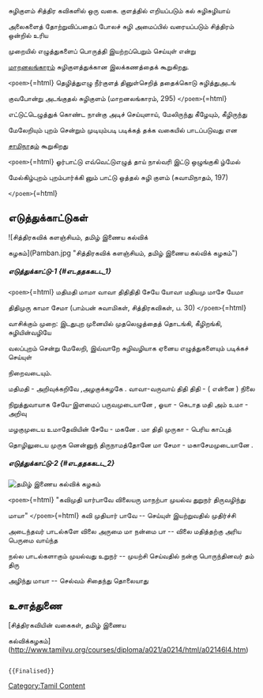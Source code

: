 சுழிகுளம் சித்திர கவிகளில் ஒரு வகை. குளத்தில்‌ எறியப்படும்‌ கல்‌ சுழிசுழியாய்‌
அலைகளைத்‌ தோற்றுவிப்பதைப்‌ போலச்‌ சுழி அமைப்பில்‌ வரையப்படும்‌ சித்திரம்‌ ஒன்றில்‌ உரிய
முறையில்‌ எழுத்துகளைப்‌ பொருத்தி இயற்றப்பெறும்‌ செய்யுள் என்று
[மாறனலங்காரம்](மாறனலங்காரம் "wikilink") சுழிகுளத்துக்கான இலக்கணத்தைக் கூறுகிறது.

`<poem>`{=html} தெழித்துஎழு நீர்குளத்‌ தினுள்செறித்‌ ததைக்கொடு சுழித்துஅடங்‌
குவபோன்று அடங்குதல்‌ சுழிகுளம்‌ (மாறனலங்காரம்‌, 295) `</poem>`{=html}
எட்டுட்டெழுத்துக் கொண்ட நான்கு அடிச் செய்யுளாய், மேலிருந்து கீழேயும், கீழிருந்து
மேலேறியும் புறம் சென்றும் முடியும்படி படிக்கத் தக்க வகையில் பாடப்படுவது என
[சாமிநாதம்](சுவாமிநாதம் "wikilink") கூறுகிறது

`<poem>`{=html} ஓர்பாட்டு எவ்வெட்டுஎழுத்‌ தாய்‌ நால்வரி இட்டு ஒழுங்குகி ழ்மேல்‌
மேல்கிழ்புறம்‌ புறம்பார்க்கி னும் பாட்டு ஒத்தல்‌ சுழி குளம்‌ (சுவாமிநாதம்‌, 197)
`</poem>`{=html}

## எடுத்துக்காட்டுகள்

![சித்திரகவிக் களஞ்சியம், தமிழ் இணைய கல்விக்
கழகம்](Pamban.jpg "சித்திரகவிக் களஞ்சியம், தமிழ் இணைய கல்விக் கழகம்")

##### எடுத்துக்காட்டு-1 {#எடததககடட_1}

`<poem>`{=html} மதிமதி மாமா வாவா திதிதிதி சேயே யோவா மதியமு மாசே யேமா
திதிமுரு காமா சேமா (பாம்பன்‌ சுவாமிகள்‌, சித்திரகவிகள்‌, ப. 30) `</poem>`{=html}
வாசிக்கும்‌ முறை: இடதுபுற முனையில்‌ முதலெழுத்தைத்‌ தொடங்கி, கீழிறங்கி, சுழியின்வழியே
வலப்புறம்‌ சென்று மேலேறி, இவ்வாறே சுழிவழியாக ஏனைய எழுத்துகளையும்‌ படிக்கச்‌ செய்யுள்‌
நிறைவடையும்‌.

மதிமதி - அறிவுக்கறிவே ,அழகுக்கழகே . வாவா-வருவாய் திதி திதி - ( என்னை ) நிலை
நிறுத்துவாயாக சேயே-இளமைப் பருவமுடையானே , ஓயா - கெடாத மதி அம் உமா - அறிவு
மழகுமுடைய உமாதேவியின் சேயே - மகனே . மா திதி முருகா - பெரிய காப்புத்
தொழிலுடைய முருக னென்னுந் திருநாமத்தோனே மா சேமா - மகாசேமமுடையானே .

##### எடுத்துக்காட்டு-2 {#எடததககடட_2}

![தமிழ் இணைய கல்விக் கழகம்](Suzikulam.jpg "தமிழ் இணைய கல்விக் கழகம்")
`<poem>`{=html} "கவிமுதி யார்பாவே விலையரு மாநற்பா முயல்வ துறுநர் திருவழிந்து
மாயா" `</poem>`{=html} கவி முதியார் பாவே -- செய்யுள் இயற்றுவதில் முதிர்ச்சி
அடைந்தவர் பாடல்களே விலை அருமை மா நன்மை பா -- விலை மதித்தற்கு அரிய பெருமை வாய்ந்த
நல்ல பாடல்களாகும் முயல்வது உறுநர் -- முயற்சி செய்வதில் நன்கு பொருந்தினவர் தம் திரு
அழிந்து மாயா -- செல்வம் சிதைந்து தொலையாது

## உசாத்துணை

[சித்திரகவியின் வகைகள், தமிழ் இணைய
கல்விக்கழகம்](http://www.tamilvu.org/courses/diploma/a021/a0214/html/a02146l4.htm)

```{=mediawiki}
{{Finalised}}
```
[Category:Tamil Content](Category:Tamil_Content "wikilink")
